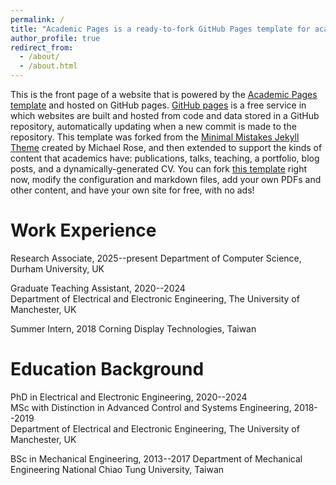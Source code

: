 ```yaml
---
permalink: /
title: "Academic Pages is a ready-to-fork GitHub Pages template for academic personal websites"
author_profile: true
redirect_from: 
  - /about/
  - /about.html
---
```


This is the front page of a website that is powered by the [Academic Pages template](https://github.com/academicpages/academicpages.github.io) and hosted on GitHub pages. [GitHub pages](https://pages.github.com) is a free service in which websites are built and hosted from code and data stored in a GitHub repository, automatically updating when a new commit is made to the repository. This template was forked from the [Minimal Mistakes Jekyll Theme](https://mmistakes.github.io/minimal-mistakes/) created by Michael Rose, and then extended to support the kinds of content that academics have: publications, talks, teaching, a portfolio, blog posts, and a dynamically-generated CV. You can fork [this template](https://github.com/academicpages/academicpages.github.io) right now, modify the configuration and markdown files, add your own PDFs and other content, and have your own site for free, with no ads!

Work Experience
======
Research Associate, 2025--present
Department of Computer Science, Durham University, UK

Graduate Teaching Assistant, 2020--2024  
Department of Electrical and Electronic Engineering, The University of Manchester, UK

Summer Intern, 2018
Corning Display Technologies, Taiwan

Education Background
======
PhD in Electrical and Electronic Engineering, 2020--2024  
MSc with Distinction in Advanced Control and Systems Engineering, 2018--2019  
Department of Electrical and Electronic Engineering, The University of Manchester, UK

BSc in Mechanical Engineering, 2013--2017
Department of Mechanical Engineering National Chiao Tung University, Taiwan 